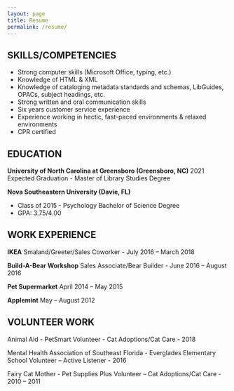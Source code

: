 ```yaml
---
layout: page
title: Resume
permalink: /resume/
---
```

## SKILLS/COMPETENCIES
- Strong computer skills (Microsoft Office, typing, etc.)
- Knowledge of HTML & XML
- Knowledge of cataloging metadata standards and schemas, LibGuides, OPACs, subject headings, etc.
- Strong written and oral communication skills
- Six years customer service experience
- Experience working in hectic, fast-paced environments & relaxed environments
- CPR certified

## EDUCATION
**University of North Carolina at Greensboro (Greensboro, NC)**
2021 Expected Graduation - Master of Library Studies Degree

**Nova Southeastern University (Davie, FL)**
- Class of 2015 - Psychology Bachelor of Science Degree
-	GPA: 3.75/4.00

## WORK EXPERIENCE
**IKEA**
Smaland/Greeter/Sales Coworker - July 2016 – March 2018

**Build-A-Bear Workshop**
Sales Associate/Bear Builder - June 2016 – August 2016

**Pet Supermarket**
April 2014 – May 2015

**Applemint**
May – August 2012

## VOLUNTEER WORK
Animal Aid - PetSmart
Volunteer - Cat Adoptions/Cat Care - 2018

Mental Health Association of Southeast Florida - Everglades Elementary School
Volunteer – Active Listener - 2016

Fairy Cat Mother - Pet Supplies Plus
Volunteer – Cat Adoptions/Cat Care - 2010 – 2011
